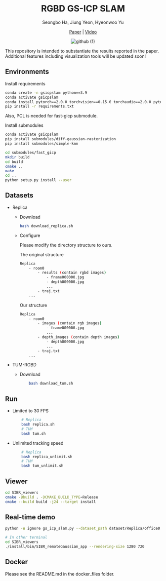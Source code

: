 <div align=center>

# RGBD GS-ICP SLAM

Seongbo Ha, Jiung Yeon, Hyeonwoo Yu

[Paper](https://arxiv.org/abs/2403.12550) | [Video](https://www.youtube.com/watch?v=e-bHh_uMMxE&t)

![github (1)](https://github.com/Lab-of-AI-and-Robotics/GS_ICP_SLAM/assets/34827206/5722e8f4-165d-4093-8064-a7ed5d9ea008)

</div>

This repository is intended to substantiate the results reported in the paper. Additional features including visualization tools will be updated soon!

## Environments
Install requirements
```bash
conda create -n gsicpslam python==3.9
conda activate gsicpslam
conda install pytorch==2.0.0 torchvision==0.15.0 torchaudio==2.0.0 pytorch-cuda=11.8 -c pytorch -c nvidia
pip install -r requirements.txt
```
Also, PCL is needed for fast-gicp submodule.

Install submodules

```bash
conda activate gsicpslam
pip install submodules/diff-gaussian-rasterization
pip install submodules/simple-knn

cd submodules/fast_gicp
mkdir build
cd build
cmake ..
make
cd ..
python setup.py install --user
```


## Datasets

- Replica
  - Download
    ```bash
    bash download_replica.sh
    ```
  - Configure
  
    Please modify the directory structure to ours.

    The original structure
    ```bash
    Replica
        - room0
            - results (contain rgbd images)
                - frame000000.jpg
                - depth000000.jpg
                ...
            - traj.txt
        ...
    ```
    Our structure
    ```bash
    Replica
        - room0
            - images (contain rgb images)
                - frame000000.jpg
                ...
            - depth_images (contain depth images)
                - depth000000.jpg
                ...
            - traj.txt
        ...
    ```    

- TUM-RGBD
  - Download
    ```bash
        bash download_tum.sh
    ```

## Run
- Limited to 30 FPS
    ```bash
        # Replica
        bash replica.sh
        # TUM
        bash tum.sh
    ```

- Unlimited tracking speed
    ```bash
        # Replica
        bash replica_unlimit.sh
        # TUM
        bash tum_unlimit.sh
    ```

## Viewer
```bash
cd SIBR_viewers
cmake -Bbuild . -DCMAKE_BUILD_TYPE=Release
cmake --build build -j24 --target install
```

## Real-time demo
```bash
python -W ignore gs_icp_slam.py --dataset_path dataset/Replica/office0 --verbose

# In other terminal
cd SIBR_viewers
./install/bin/SIBR_remoteGaussian_app --rendering-size 1280 720
```

## Docker
Please see the README.md in the docker_files folder.
